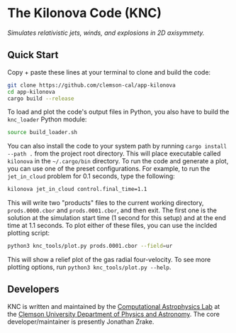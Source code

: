 # The Kilonova Code (KNC)
_Simulates relativistic jets, winds, and explosions in 2D axisymmety._

## Quick Start

Copy + paste these lines at your terminal to clone and build the code:
```bash
git clone https://github.com/clemson-cal/app-kilonova
cd app-kilonova
cargo build --release
```
To load and plot the code's output files in Python, you also have to build the `knc_loader` Python module:
```bash
source build_loader.sh
```

You can also install the code to your system path by running `cargo install --path .` from the project root directory. This will place executable called `kilonova` in the `~/.cargo/bin` directory. To run the code and generate a plot, you can use one of the preset configurations. For example, to run the `jet_in_cloud` problem for 0.1 seconds, type the following:
```bash
kilonova jet_in_cloud control.final_time=1.1
```
This will write two "products" files to the current working directory, `prods.0000.cbor` and `prods.0001.cbor`, and then exit. The first one is the solution at the simulation start time (1 second for this setup) and at the end time at 1.1 seconds. To plot either of these files, you can use the inclded plotting script:
```bash
python3 knc_tools/plot.py prods.0001.cbor --field=ur
```
This will show a relief plot of the gas radial four-velocity. To see more plotting options, run `python3 knc_tools/plot.py --help`.

## Developers
KNC is written and maintained by the [Computational Astrophysics Lab](https://jzrake.people.clemson.edu) at the [Clemson University Department of Physics and Astronomy](http://www.clemson.edu/science/departments/physics-astro). The core developer/maintainer is presently Jonathan Zrake.
